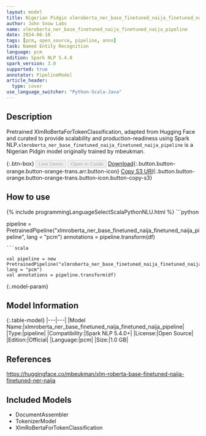 ```yaml
---
layout: model
title: Nigerian Pidgin xlmroberta_ner_base_finetuned_naija_finetuned_naija_pipeline pipeline XlmRoBertaForTokenClassification from mbeukman
author: John Snow Labs
name: xlmroberta_ner_base_finetuned_naija_finetuned_naija_pipeline
date: 2024-06-10
tags: [pcm, open_source, pipeline, onnx]
task: Named Entity Recognition
language: pcm
edition: Spark NLP 5.4.0
spark_version: 3.0
supported: true
annotator: PipelineModel
article_header:
  type: cover
use_language_switcher: "Python-Scala-Java"
---
```


## Description

Pretrained XlmRoBertaForTokenClassification, adapted from Hugging Face and curated to provide scalability and production-readiness using Spark NLP.`xlmroberta_ner_base_finetuned_naija_finetuned_naija_pipeline` is a Nigerian Pidgin model originally trained by mbeukman.

{:.btn-box}
<button class="button button-orange" disabled>Live Demo</button>
<button class="button button-orange" disabled>Open in Colab</button>
[Download](https://s3.amazonaws.com/auxdata.johnsnowlabs.com/public/models/xlmroberta_ner_base_finetuned_naija_finetuned_naija_pipeline_pcm_5.4.0_3.0_1718014850584.zip){:.button.button-orange.button-orange-trans.arr.button-icon}
[Copy S3 URI](s3://auxdata.johnsnowlabs.com/public/models/xlmroberta_ner_base_finetuned_naija_finetuned_naija_pipeline_pcm_5.4.0_3.0_1718014850584.zip){:.button.button-orange.button-orange-trans.button-icon.button-copy-s3}

## How to use



<div class="tabs-box" markdown="1">
{% include programmingLanguageSelectScalaPythonNLU.html %}
```python

pipeline = PretrainedPipeline("xlmroberta_ner_base_finetuned_naija_finetuned_naija_pipeline", lang = "pcm")
annotations =  pipeline.transform(df)   

```
```scala

val pipeline = new PretrainedPipeline("xlmroberta_ner_base_finetuned_naija_finetuned_naija_pipeline", lang = "pcm")
val annotations = pipeline.transform(df)

```
</div>

{:.model-param}
## Model Information

{:.table-model}
|---|---|
|Model Name:|xlmroberta_ner_base_finetuned_naija_finetuned_naija_pipeline|
|Type:|pipeline|
|Compatibility:|Spark NLP 5.4.0+|
|License:|Open Source|
|Edition:|Official|
|Language:|pcm|
|Size:|1.0 GB|

## References

https://huggingface.co/mbeukman/xlm-roberta-base-finetuned-naija-finetuned-ner-naija

## Included Models

- DocumentAssembler
- TokenizerModel
- XlmRoBertaForTokenClassification